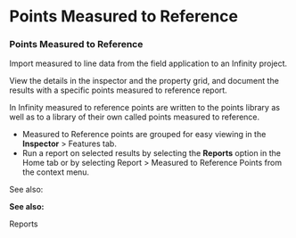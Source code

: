 # Points Measured to Reference

### Points Measured to Reference

Import measured to line data from the field application to an Infinity project.

View the details in the inspector and the property grid, and document the results with a specific points measured to reference report.

In Infinity measured to reference points are written to the points library as well as to a library of their own called points measured to reference.

- Measured to Reference points are grouped for easy viewing in the **Inspector** > Features tab.
- Run a report on selected results by selecting the **Reports** option in the Home tab or by selecting Report > Measured to Reference Points from the context menu.

See also:

**See also:**

Reports

